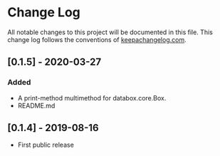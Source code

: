 # Change Log
All notable changes to this project will be documented in this file. This change log follows the conventions of [keepachangelog.com](http://keepachangelog.com/).

## [0.1.5] - 2020-03-27
### Added
- A print-method multimethod for databox.core.Box.
- README.md


## [0.1.4] - 2019-08-16
- First public release

